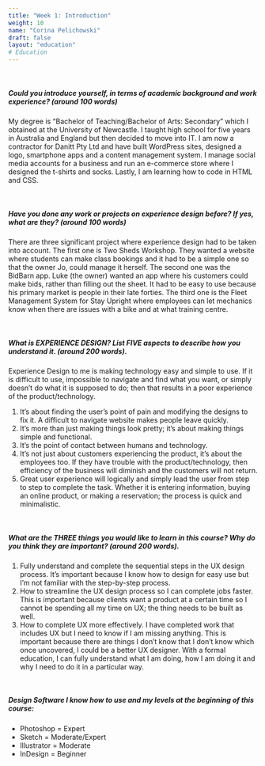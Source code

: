 ```yaml
---
title: "Week 1: Introduction"
weight: 10
name: "Corina Pelichowski"
draft: false
layout: "education"
# Education
---
```

<br>
<div class="container">
  <h5>
    <i>Could you introduce yourself, in terms of academic background and work experience? (around 100 words)</i>
  </h5>

  <p>
    My degree is “Bachelor of Teaching/Bachelor of Arts: Secondary” which I obtained at the University of Newcastle. I taught high school for five years in Australia and England but then decided to move into IT. I am now a contractor for Danitt Pty Ltd and have built WordPress sites, designed a logo, smartphone apps and a content management system. I manage social media accounts for a business and run an e-commerce store where I designed the t-shirts and socks. Lastly, I am learning how to code in HTML and CSS.
  </p>

  <br>

  <h5>
    <i>Have you done any work or projects on experience design before? If yes, what are they? (around 100 words)</i>
  </h5>

  <p>
    There are three significant project where experience design had to be taken into account. The first one is Two Sheds Workshop. They wanted a website where students can make class bookings and it had to be a simple one so that the owner Jo, could manage it herself. The second one was the BidBarn app. Luke (the owner) wanted an app where his customers could make bids, rather than filling out the sheet. It had to be easy to use because his primary market is people in their late forties. The third one is the Fleet Management System for Stay Upright where employees can let mechanics know when there are issues with a bike and at what training centre.
  </p>

  <br>

  <h5>
    <i>What is EXPERIENCE DESIGN? List FIVE aspects to describe how you understand it. (around 200 words).</i>
  </h5>

  <p>
    Experience Design to me is making technology easy and simple to use. If it is difficult to use, impossible to navigate and find what you want, or simply doesn’t do what it is supposed to do; then that results in a poor experience of the product/technology.
  </p>

  <ol>
    <li>It’s about finding the user’s point of pain and modifying the designs to fix it. A difficult to navigate website makes people leave quickly.</li>
    <li>It’s more than just making things look pretty; it’s about making things simple and functional.</li>
    <li>It’s the point of contact between humans and technology.</li>
    <li>It’s not just about customers experiencing the product, it’s about the employees too. If they have trouble with the product/technology, then efficiency of the business will diminish and the customers will not return.</li>
    <li>Great user experience will logically and simply lead the user from step to step to complete the task. Whether it is entering information, buying an online product, or making a reservation; the process is quick and minimalistic.</li>
  </ol>

  <br>

  <h5>
    <i>What are the THREE things you would like to learn in this course? Why do you think they are important? (around 200 words).</i>
  </h5>

  <ol>
    <li>Fully understand and complete the sequential steps in the UX design process. It’s important because I know how to design for easy use but I’m not familiar with the step-by-step process.</li>
    <li>How to streamline the UX design process so I can complete jobs faster. This is important because clients want a product at a certain time so I cannot be spending all my time on UX; the thing needs to be built as well.</li>
    <li>How to complete UX more effectively. I have completed work that includes UX but I need to know if I am missing anything. This is important because there are things I don’t know that I don’t know which once uncovered, I could be a better UX designer. With a formal education, I can fully understand what I am doing, how I am doing it and why I need to do it in a particular way.</li>
  </ol>

  <br>

  <h5>Design Software I know how to use and my levels at the beginning of this course:</h5>

  <ul>
    <li>Photoshop = Expert</li>
    <li>Sketch = Moderate/Expert</li>
    <li>Illustrator = Moderate</li>
    <li>InDesign = Beginner</li>
  </ul>
</div>